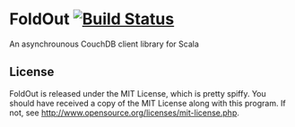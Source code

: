 FoldOut [![Build Status](https://secure.travis-ci.org/Nycto/FoldOut.png?branch=master)](http://travis-ci.org/Nycto/FoldOut)
=======

An asynchrounous CouchDB client library for Scala

License
-------

FoldOut is released under the MIT License, which is pretty spiffy. You should
have received a copy of the MIT License along with this program. If not, see
<http://www.opensource.org/licenses/mit-license.php>.

